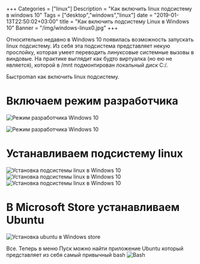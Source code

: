 +++
Categories = ["linux"]
Description = "Как включить linux подсистему в windows 10"
Tags = ["desktop","windows","linux"]
date = "2019-01-13T22:50:02+03:00"
title = "Как включить подсистему Linux в Windows 10"
Banner = "/img/windows-linux0.jpg"
+++


Относительно недавно в Windows 10 появилась возможность запускать linux подсистему. Из себя эта подсистема представляет некую прослойку, которая умеет переводить линуксовые системные вызовы в виндовые. На практике выглядит как будто виртуалка (но ею не является), которой в /mnt подмонтирован локальный диск C:/. 

Быстроman как включить linux подсистему.
<!--more-->


# Включаем режим разработчика

![Режим разработчика Windows 10](/img/windows-linux1.png)

![Режим разработчика Windows 10](/img/windows-linux2.png)

# Устанавливаем подсистему linux


![Установка подсистемы linux в Windows 10](/img/windows-linux3.png)
![Установка подсистемы linux в Windows 10](/img/windows-linux4.png)
![Установка подсистемы linux в Windows 10](/img/windows-linux5.png)

# В Microsoft Store устанавливаем Ubuntu

![Установка ubuntu в Windows store](/img/windows-linux6.png)


 Все. Теперь в меню Пуск можно найти приложение Ubuntu который представляет из себя самый привычный bash
![Bash](/img/windows-linux7.png)

